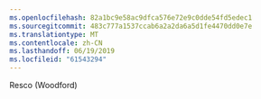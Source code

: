 ```yaml
---
ms.openlocfilehash: 82a1bc9e58ac9dfca576e72e9c0dde54fd5edec1
ms.sourcegitcommit: 483c777a1537ccab6a2a2da6a5d1fe4470dd0e7e
ms.translationtype: MT
ms.contentlocale: zh-CN
ms.lasthandoff: 06/19/2019
ms.locfileid: "61543294"
---
```

Resco (Woodford)
